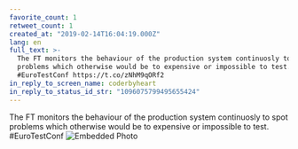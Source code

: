 ```yaml
---
favorite_count: 1
retweet_count: 1
created_at: "2019-02-14T16:04:19.000Z"
lang: en
full_text: >-
  The FT monitors the behaviour of the production system continuosly to spot
  problems which otherwise would be to expensive or impossible to test.
  #EuroTestConf https://t.co/zNhM9qORf2
in_reply_to_screen_name: coderbyheart
in_reply_to_status_id_str: "1096075799495655424"
---
```


The FT monitors the behaviour of the production system continuosly to spot
problems which otherwise would be to expensive or impossible to test.
#EuroTestConf
![Embedded Photo](https://twitter-media-coderbyheart.s3.eu-north-1.amazonaws.com/1096077685523181568-DzYM1rkXQAMnHu1.jpg)
